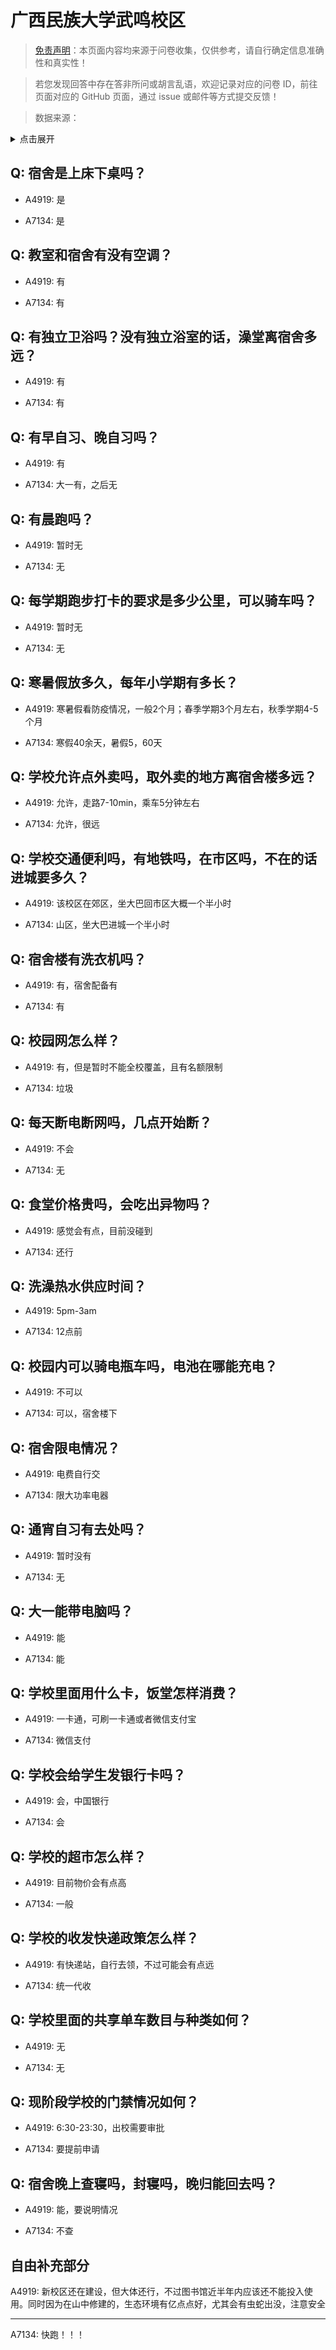# 广西民族大学武鸣校区

> [免责声明](https://colleges.chat/#_3)：本页面内容均来源于问卷收集，仅供参考，请自行确定信息准确性和真实性！

> 若您发现回答中存在答非所问或胡言乱语，欢迎记录对应的问卷 ID，前往页面对应的 GitHub 页面，通过 issue 或邮件等方式提交反馈！

> 数据来源：

<details><summary>点击展开</summary>
<ul>
<li>A4919: 匿名 (2022 年 06 月)</li>
<li>A7134: 匿名 (2022 年 06 月)</li>
</ul>
</details>

## Q: 宿舍是上床下桌吗？

- A4919: 是

- A7134: 是

## Q: 教室和宿舍有没有空调？

- A4919: 有

- A7134: 有

## Q: 有独立卫浴吗？没有独立浴室的话，澡堂离宿舍多远？

- A4919: 有

- A7134: 有

## Q: 有早自习、晚自习吗？

- A4919: 有

- A7134: 大一有，之后无

## Q: 有晨跑吗？

- A4919: 暂时无

- A7134: 无

## Q: 每学期跑步打卡的要求是多少公里，可以骑车吗？

- A4919: 暂时无

- A7134: 无

## Q: 寒暑假放多久，每年小学期有多长？

- A4919: 寒暑假看防疫情况，一般2个月；春季学期3个月左右，秋季学期4-5个月

- A7134: 寒假40余天，暑假5，60天

## Q: 学校允许点外卖吗，取外卖的地方离宿舍楼多远？

- A4919: 允许，走路7-10min，乘车5分钟左右

- A7134: 允许，很远

## Q: 学校交通便利吗，有地铁吗，在市区吗，不在的话进城要多久？

- A4919: 该校区在郊区，坐大巴回市区大概一个半小时

- A7134: 山区，坐大巴进城一个半小时

## Q: 宿舍楼有洗衣机吗？

- A4919: 有，宿舍配备有

- A7134: 有

## Q: 校园网怎么样？

- A4919: 有，但是暂时不能全校覆盖，且有名额限制

- A7134: 垃圾

## Q: 每天断电断网吗，几点开始断？

- A4919: 不会

- A7134: 无

## Q: 食堂价格贵吗，会吃出异物吗？

- A4919: 感觉会有点，目前没碰到

- A7134: 还行

## Q: 洗澡热水供应时间？

- A4919: 5pm-3am

- A7134: 12点前

## Q: 校园内可以骑电瓶车吗，电池在哪能充电？

- A4919: 不可以

- A7134: 可以，宿舍楼下

## Q: 宿舍限电情况？

- A4919: 电费自行交

- A7134: 限大功率电器

## Q: 通宵自习有去处吗？

- A4919: 暂时没有

- A7134: 无

## Q: 大一能带电脑吗？

- A4919: 能

- A7134: 能

## Q: 学校里面用什么卡，饭堂怎样消费？

- A4919: 一卡通，可刷一卡通或者微信支付宝

- A7134: 微信支付

## Q: 学校会给学生发银行卡吗？

- A4919: 会，中国银行

- A7134: 会

## Q: 学校的超市怎么样？

- A4919: 目前物价会有点高

- A7134: 一般

## Q: 学校的收发快递政策怎么样？

- A4919: 有快递站，自行去领，不过可能会有点远

- A7134: 统一代收

## Q: 学校里面的共享单车数目与种类如何？

- A4919: 无

- A7134: 无

## Q: 现阶段学校的门禁情况如何？

- A4919: 6:30-23:30，出校需要审批

- A7134: 要提前申请

## Q: 宿舍晚上查寝吗，封寝吗，晚归能回去吗？

- A4919: 能，要说明情况

- A7134: 不查

## 自由补充部分

A4919: 新校区还在建设，但大体还行，不过图书馆近半年内应该还不能投入使用。同时因为在山中修建的，生态环境有亿点点好，尤其会有虫蛇出没，注意安全

***

A7134: 快跑！！！